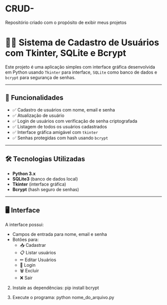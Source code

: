 # CRUD-
Repositório criado com o propósito de exibir meus projetos



# 🧑‍💻 Sistema de Cadastro de Usuários com Tkinter, SQLite e Bcrypt

Este projeto é uma aplicação simples com interface gráfica desenvolvida em Python usando `Tkinter` para interface, `SQLite` como banco de dados e `bcrypt` para segurança de senhas.

---

## 🚀 Funcionalidades

- ✅ Cadastro de usuários com nome, email e senha
- ✅ Atualização de usuário
- ✅ Login de usuários com verificação de senha criptografada
- ✅ Listagem de todos os usuários cadastrados
- ✅ Interface gráfica amigável com `tkinter`
- ✅ Senhas protegidas com hash usando `bcrypt`

---

## 🛠️ Tecnologias Utilizadas

- **Python 3.x**
- **SQLite3** (banco de dados local)
- **Tkinter** (interface gráfica)
- **Bcrypt** (hash seguro de senhas)

---

## 🖥️ Interface

A interface possui:

- Campos de entrada para nome, email e senha
- Botões para:
    - 📥 Cadastrar
    - 📋 Listar usuários
    - ✏ Editar Usuários
    - 🔐 Login
    - 🗑 Excluir
    - ❌ Sair

2. Instale as dependências:
pip install bcrypt

3. Execute o programa:
python nome_do_arquivo.py

